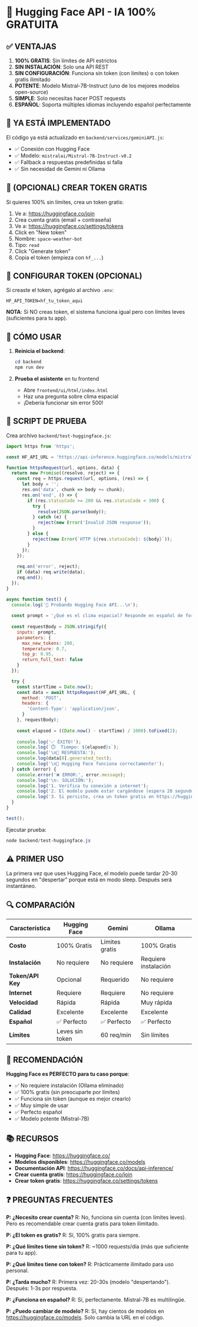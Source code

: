 # 🤗 Hugging Face API - IA 100% GRATUITA

## ✅ VENTAJAS

1. **100% GRATIS**: Sin límites de API estrictos
2. **SIN INSTALACIÓN**: Solo una API REST
3. **SIN CONFIGURACIÓN**: Funciona sin token (con límites) o con token gratis ilimitado
4. **POTENTE**: Modelo Mistral-7B-Instruct (uno de los mejores modelos open-source)
5. **SIMPLE**: Solo necesitas hacer POST requests
6. **ESPAÑOL**: Soporta múltiples idiomas incluyendo español perfectamente

## 🚀 YA ESTÁ IMPLEMENTADO

El código ya está actualizado en `backend/services/geminiAPI.js`:
- ✅ Conexión con Hugging Face
- ✅ Modelo: `mistralai/Mistral-7B-Instruct-v0.2`
- ✅ Fallback a respuestas predefinidas si falla
- ✅ Sin necesidad de Gemini ni Ollama

## 📝 (OPCIONAL) CREAR TOKEN GRATIS

Si quieres 100% sin límites, crea un token gratis:

1. Ve a: https://huggingface.co/join
2. Crea cuenta gratis (email + contraseña)
3. Ve a: https://huggingface.co/settings/tokens
4. Click en "New token"
5. Nombre: `space-weather-bot`
6. Tipo: `read`
7. Click "Generate token"
8. Copia el token (empieza con `hf_...`)

## 🔧 CONFIGURAR TOKEN (OPCIONAL)

Si creaste el token, agrégalo al archivo `.env`:

```env
HF_API_TOKEN=hf_tu_token_aqui
```

**NOTA**: Si NO creas token, el sistema funciona igual pero con límites leves (suficientes para tu app).

## 🎯 CÓMO USAR

1. **Reinicia el backend**:
   ```powershell
   cd backend
   npm run dev
   ```

2. **Prueba el asistente** en tu frontend
   - Abre `frontend/ui/html/index.html`
   - Haz una pregunta sobre clima espacial
   - ¡Debería funcionar sin error 500!

## 🧪 SCRIPT DE PRUEBA

Crea archivo `backend/test-huggingface.js`:

```javascript
import https from 'https';

const HF_API_URL = 'https://api-inference.huggingface.co/models/mistralai/Mistral-7B-Instruct-v0.2';

function httpsRequest(url, options, data) {
  return new Promise((resolve, reject) => {
    const req = https.request(url, options, (res) => {
      let body = '';
      res.on('data', chunk => body += chunk);
      res.on('end', () => {
        if (res.statusCode >= 200 && res.statusCode < 300) {
          try {
            resolve(JSON.parse(body));
          } catch (e) {
            reject(new Error('Invalid JSON response'));
          }
        } else {
          reject(new Error(`HTTP ${res.statusCode}: ${body}`));
        }
      });
    });
    
    req.on('error', reject);
    if (data) req.write(data);
    req.end();
  });
}

async function test() {
  console.log('🧪 Probando Hugging Face API...\n');
  
  const prompt = '¿Qué es el clima espacial? Responde en español de forma breve y educativa.';
  
  const requestBody = JSON.stringify({
    inputs: prompt,
    parameters: {
      max_new_tokens: 200,
      temperature: 0.7,
      top_p: 0.95,
      return_full_text: false
    }
  });

  try {
    const startTime = Date.now();
    const data = await httpsRequest(HF_API_URL, {
      method: 'POST',
      headers: {
        'Content-Type': 'application/json',
      }
    }, requestBody);
    
    const elapsed = ((Date.now() - startTime) / 1000).toFixed(2);
    
    console.log('✅ ÉXITO!');
    console.log(`⏱️  Tiempo: ${elapsed}s`);
    console.log('\n📝 RESPUESTA:');
    console.log(data[0].generated_text);
    console.log('\n🎉 Hugging Face funciona correctamente!');
  } catch (error) {
    console.error('❌ ERROR:', error.message);
    console.log('\n💡 SOLUCIÓN:');
    console.log('1. Verifica tu conexión a internet');
    console.log('2. El modelo puede estar cargándose (espera 20 segundos y reintenta)');
    console.log('3. Si persiste, crea un token gratis en https://huggingface.co/settings/tokens');
  }
}

test();
```

Ejecutar prueba:
```powershell
node backend/test-huggingface.js
```

## ⚠️ PRIMER USO

La primera vez que uses Hugging Face, el modelo puede tardar 20-30 segundos en "despertar" porque está en modo sleep. Después será instantáneo.

## 🔍 COMPARACIÓN

| Característica | Hugging Face | Gemini | Ollama |
|----------------|--------------|---------|---------|
| **Costo** | 100% Gratis | Límites gratis | 100% Gratis |
| **Instalación** | No requiere | No requiere | Requiere instalación |
| **Token/API Key** | Opcional | Requerido | No requiere |
| **Internet** | Requiere | Requiere | No requiere |
| **Velocidad** | Rápida | Rápida | Muy rápida |
| **Calidad** | Excelente | Excelente | Excelente |
| **Español** | ✅ Perfecto | ✅ Perfecto | ✅ Perfecto |
| **Límites** | Leves sin token | 60 req/min | Sin límites |

## 🎯 RECOMENDACIÓN

**Hugging Face es PERFECTO para tu caso porque**:
- ✅ No requiere instalación (Ollama eliminado)
- ✅ 100% gratis (sin preocuparte por límites)
- ✅ Funciona sin token (aunque es mejor crearlo)
- ✅ Muy simple de usar
- ✅ Perfecto español
- ✅ Modelo potente (Mistral-7B)

## 📚 RECURSOS

- **Hugging Face**: https://huggingface.co/
- **Modelos disponibles**: https://huggingface.co/models
- **Documentación API**: https://huggingface.co/docs/api-inference/
- **Crear cuenta gratis**: https://huggingface.co/join
- **Crear token gratis**: https://huggingface.co/settings/tokens

## ❓ PREGUNTAS FRECUENTES

**P: ¿Necesito crear cuenta?**
R: No, funciona sin cuenta (con límites leves). Pero es recomendable crear cuenta gratis para token ilimitado.

**P: ¿El token es gratis?**
R: Sí, 100% gratis para siempre.

**P: ¿Qué límites tiene sin token?**
R: ~1000 requests/día (más que suficiente para tu app).

**P: ¿Qué límites tiene con token?**
R: Prácticamente ilimitado para uso personal.

**P: ¿Tarda mucho?**
R: Primera vez: 20-30s (modelo "despertando"). Después: 1-3s por respuesta.

**P: ¿Funciona en español?**
R: Sí, perfectamente. Mistral-7B es multilingüe.

**P: ¿Puedo cambiar de modelo?**
R: Sí, hay cientos de modelos en https://huggingface.co/models. Solo cambia la URL en el código.
